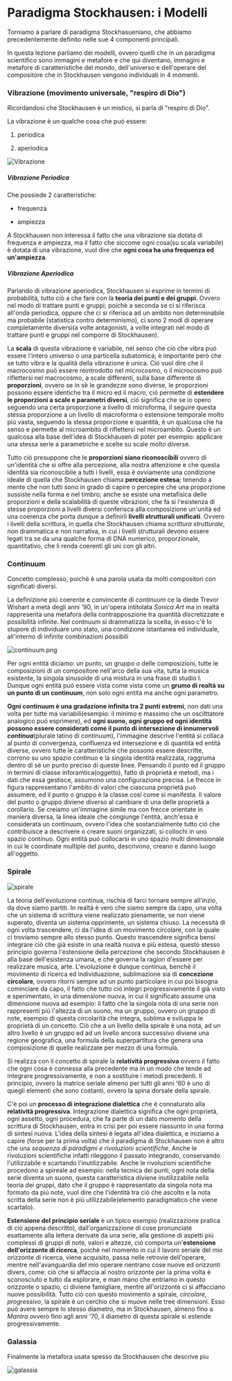 # Paradigma Stockhausen: i Modelli

Torniamo a parlare di paradigma Stockhasueniano, che abbiamo precedentemente definito nelle sue 4 componenti principali.

In questa lezione parliamo dei modelli, ovvero quelli che in un paradigma scientifico sono immagini e metafore e che qui diventano, immagini e metafore di caratteristiche del mondo, dell'universo e dell'operare del compositore che in Stockhausen vengono individuati in 4 momenti.

### Vibrazione (movimento universale, "respiro di Dio")

Ricordandosi che Stockhausen è un mistico, si parla di "respiro di Dio".

La vibrazione è un qualche cosa che puó essere:

1. periodica

2. aperiodica

![Vibrazione](Vibrazione.png)

##### Vibrazione Periodica

Che possiede 2 caratteristiche:

- frequenza

- ampiezza

A Stockhausen non interessa il fatto che una vibrazione sia dotata di frequenza e ampiezza, ma il fatto che siccome ogni cosa(su scala variabile) è dotata di una vibrazione, vuol dire che **ogni cosa ha una frequenza ed un'ampiezza**.

##### Vibrazione Aperiodica

Parlando di vibrazione aperiodica, Stockhausen si esprime in termini di probabilità, tutto ciò a che fare con la **teoria dei punti e dei gruppi**. Ovvero nel modo di trattare punti e gruppi; poichè a seconda se ci si riferisca all'onda periodica, oppure che ci si riferisca ad un ambito non determinabile ma probabile (statistica contro determinismo), ci sono 2 modi di operare completamente diversi(a volte antagonisti, a volte integrati nel modo di trattare punti e gruppi nel comporre di Stockhausen).

La **scala** di  questa vibrazione è variabile, nel senso che  ciò che vibra puó essere l'intero universo o una particella subatomica; è importante però che se tutto vibra e la qualità della vibrazione è unica. Ció vuol dire che il macrocosmo puó essere reintrodotto nel microcosmo, o il microcosmo puó riflettersi nel macrocosmo, a scale differenti, sulla base differente di **proporzioni**, ovvero se in sè le grandezze sono diverse, le proporzioni possono essere identiche tra il micro ed il macro, ció permette di **estendere le proporzioni a scale e parametri diversi**, ció significa che se io opero seguendo una certa proporzione a livello di microforma, il seguire questa stessa proporzione a un livello di macroforma o estensione temporale molto piú vasta, seguendo la stessa proporzione e quantità, è un qualcosa che ha senso e permette al microambito di riflettersi nel microambito. Questo è un qualcosa alla base dell'idea di Stockhausen di poter per esempio: applicare una stessa serie a parametriche e scelte su scale molto diverse.

Tutto ció presuppone che le **proporzioni siano riconoscibili** ovvero di un'identità che si offre alla percezione, alla nostra attenzione e che questa identità sia riconoscibile a tutti i livelli, essa è ovviamente una condizione ideale di quella che Stockhausen chiama **percezione estesa**; tenendo a mente che non tutti sono in grado di capire o percepire che una proporzione sussiste nella forma e nel timbro; anche se esiste una metafisica delle proporzioni e della scalabilità di queste vibrazioni, che fa si l'esistenza di stesse proporzioni a livelli diversi conferisca alla composizione un'unità ed una coerenza che porta dunque a definirli **livelli strutturali unificati**. Ovvero i livelli della scrittura, in quella che Stockhausen chiama _scrittura strutturale_, non drammatica e non narrativa, in cui i livelli strutturali devono essere legati tra se da una qualche forma di DNA numerico, proporzionale, quantitativo, che li renda coerenti gli uni con gli altri.

### Continuum

Concetto complesso, poichè è una parola usata da molti compositori con significati diversi.

La definizione piú coerente e convincente di _continuum_ ce la diede Trevor Wishart a metà degli anni '90, in un'opera intitolata _Sonica Art_ ma in realtà rappresenta una metafora della contrapposzione tra quantità discretizzate  e possibilità infinite. Nel contnuum si drammatizza la scelta, in esso c'è lo stupore di individuare uno stato, una condizione istantanea ed individuale, all'interno di infinite combinazioni possibili

![continuum.png](continuum.png)

Per ogni entità diciamo: un punto, un gruppo o delle composizioni, tutte le composizioni di un compositore nell'arco della sua vita, tutta la musica esistente, la singola sinusoide di una mistura in una frase di studio I. Dunque ogni entità puó essere  vista come vista come un **grumo di realtà su un punto di un continuum**, non solo ogni entità ma anche ogni parametro.

**Ogni continuum è una gradazione infinita tra 2 punti estremi**, non dati una volta per tutte ma variabili(esempio: il minimo e massimo che un oscilttatore analogico puó esprimere), ed **ogni suono, ogni gruppo ed ogni identità possono essere considerati come il punto di intersezione di innumervoli _continua_**(plurale latino di continuum), l'immagine descrive l'entità si collaca al punto di convergenza, confluenza ed intersezione e di quantità ed entità diverse, ovvero tutte le caratteristiche che possono essere descritte, corrono su uno spazio continuo e la singola identità realizzata, raggruma dentro di sè un punto preciso di queste linee. Pensando il punto ed il gruppo in termini di classe inforamtica(oggetto), fatto di proprietà e metodi, ma i dati che essa gestisce, assumono una configurazione precisa. Le frecce in figura rappresentano l'ambito di valori che ciascuna proprietà può assumere, ed il punto o gruppo è la classe cosí come si manifesta. Il valore del punto o gruppo diviene diverso al cambiare di una delle proprietà a corollario. Se creiamo un'immagine simile ma con frecce orientate in maniera diversa, la linea ideale che congiunge l'entità, anch'essa è considerata un continuum, ovvero l'idea che sostanzialmente tutto ció che contribuisce a descrivere o creare suoni organizzati, si collochi in uno spazio continuo. Ogni entità puó collocarsi in uno spazio multi dimensionale in cui le coordinate multiple del punto, descrivono, creano e danno luogo all'oggetto.

### Spirale



![spirale](spirale.png)

La teoria dell'evoluzione continua, rischia di farci tornare sempre all'inzio, da dove siamo partiti. In realtà è vero che siamo sempre da capo, una volta che un sistema di scrittura viene realizzato pienamente, se non viene superato, diventa un sistema opprimente, un sistema chiuso. La necessità di ogni volta trascendere, ci da l'idea di un movimento circolare, con la quale ci troviamo sempre allo stesso punto. Questo trascendere significa bensí integrare ciò che già esiste in una realtà nuova e più estesa, questo stesso principio governa l'estensione della percezione che secondo Stockhausen è alla base dell'esistenza umana, e che governa la ragion d'essere per realizzare musica, arte. L'evoluzione è dunque continua, benchè il movimento di ricerca ed individuazione, sublimazione sia di **concezione circolare**, ovvero ritorni sempre ad un punto particolare in cui poi bisogna cominciare da capo, il fatto che tutto ció integri progressivamente il già visto e sperimentato, in una dimensione nuova, in cui il significato assume una dimensione nuova ad esempio: il fatto che la singola nota di una serie non rappresenti piú l'altezza di un suono, ma un gruppo, ovvero un gruppo di note, esempio di questa circolarità che integra, sublima e sviluppa le proprietà di un concetto. Ciò che a un livello della spirale è una nota, ad un altro livello è un gruppo ed ad un livello ancora successivo diviene una regione geografica, una formula della superpartitura che genera una composizione di quelle realizzate per mezzo di una formula.

Si realizza con il concetto di spirale la **relatività progressiva** ovvero il fatto che ogni cosa è connessa alla precedente ma in un modo che tende ad integrare progressivamente, e non a sostituire i metodi precedenti. Il principio, ovvero la matrice seriale almeno per tutti gli anni '60 è uno di quegli elementi che sono costanti, ovvero la spina dorsale della spirale.

C'è poi un **processo di integrazione dialettica** che è connaturato alla **relatività progressiva**. Integrazione dialettica significa che ogni proprietà, ogni assetto, ogni procedura, che fa parte di un dato momento della scrittura di Stockhausen, entra in crisi per poi essere riassunto in una forma di sintesi nuova. L'idea della sintesi è legata all'idea dialettica, e iniziamo a capire (forse per la prima volta) che il paradigma di Stockhausen non è altro che una _sequenza di paradigmi e rivoluzioni scientifiche_. Anche le rivoluzioni scientifiche infatti rileggono il passato integrando, conservando l'utilizzabile e scartando l'inutilizzabile. Anche le rivoluzioni scientifiche procedono a spireale ad esempio: nella tecnica dei punti, ogni nota della serie diventa un suono, questa caratteristica diviene inutilizzabile nella teoria dei gruppi, dato che il gruppo è rappresentato da singola nota ma formato da piú note, vuol dire che l'identità tra ciò che ascolto e la nota scritta della serie non è piú utilizzabile(elemento paradigmatico che viene scartato).

**Estensione del principio seriale** è un tipico esempio (realizzazione pratica di ciò appena descritto), dall'organizzazione di cose pronunciate esattamente alla lettera derivate da una serie, alla gestione di aspetti piú complessi di gruppi di note, valori e altezze, ció comporta un'**estensione dell'orizzonte di ricerca**, poichè nel momento in cui il lavoro seriale del mio orizzonte di ricerca, viene acquisito, passa nelle retrovie dell'operare, mentre nell'avanguardia del mio operare rientrano cose nuove ed orizzonti divers, come: ciò che si affaccia al nostro orizzonte per la prima volta è sconosciuto e tutto da esplorare, e man mano che entriamo in questo orizzonte o spazio, ci diviene famigliare, mentre all'orizzonte ci si affacciano nuove possibilità. Tutto ciò con questo movimento a spirale, _circolare, progressivo_, la spirale è un cerchio che si muove nelle tree dimensioni. Esso puó avere sempre lo stesso diametro, ma in Stockhausen, almeno fino a _Mantra_ ovvero fino agli anni '70, il diametro di questa spirale si estende progressivamente. 

### Galassia

Finalmente la metafora usata spesso da Stockhausen che descrive piu

![galassia](galassia.png)
